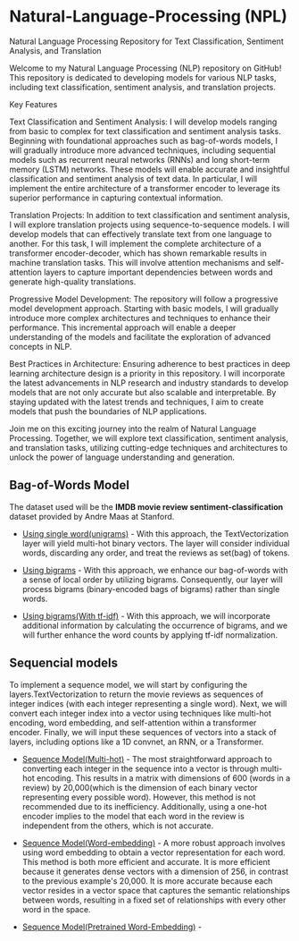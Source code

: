 # Natural-Language-Processing (NPL)
Natural Language Processing Repository for Text Classification, Sentiment Analysis, and Translation

Welcome to my Natural Language Processing (NLP) repository on GitHub! This repository is dedicated to developing models for various NLP tasks, including text classification, sentiment analysis, and translation projects.

Key Features

Text Classification and Sentiment Analysis:
I will develop models ranging from basic to complex for text classification and sentiment analysis tasks. Beginning with foundational approaches such as bag-of-words models, I will gradually introduce more advanced techniques, including sequential models such as recurrent neural networks (RNNs) and long short-term memory (LSTM) networks. These models will enable accurate and insightful classification and sentiment analysis of text data. In particular, I will implement the entire architecture of a transformer encoder to leverage its superior performance in capturing contextual information.

Translation Projects:
In addition to text classification and sentiment analysis, I will explore translation projects using sequence-to-sequence models. I will develop models that can effectively translate text from one language to another. For this task, I will implement the complete architecture of a transformer encoder-decoder, which has shown remarkable results in machine translation tasks. This will involve attention mechanisms and self-attention layers to capture important dependencies between words and generate high-quality translations.

Progressive Model Development:
The repository will follow a progressive model development approach. Starting with basic models, I will gradually introduce more complex architectures and techniques to enhance their performance. This incremental approach will enable a deeper understanding of the models and facilitate the exploration of advanced concepts in NLP.

Best Practices in Architecture:
Ensuring adherence to best practices in deep learning architecture design is a priority in this repository. I will incorporate the latest advancements in NLP research and industry standards to develop models that are not only accurate but also scalable and interpretable. By staying updated with the latest trends and techniques, I aim to create models that push the boundaries of NLP applications.

Join me on this exciting journey into the realm of Natural Language Processing. Together, we will explore text classification, sentiment analysis, and translation tasks, utilizing cutting-edge techniques and architectures to unlock the power of language understanding and generation.

## Bag-of-Words Model

The dataset used will be the **IMDB movie review sentiment-classification** dataset provided by Andre Maas at Stanford. 

 - [Using single word(unigrams)](https://nbviewer.jupyter.org/github/antirrabia/Natural-Language-Processing/blob/main/notebooks/BagOfWords(1-gram).ipynb) - With this approach, the TextVectorization layer will yield multi-hot binary vectors. The layer will consider individual words, discarding any order, and treat the reviews as set(bag) of tokens.

- [Using bigrams](https://nbviewer.jupyter.org/github/antirrabia/Natural-Language-Processing/blob/main/notebooks/BagOfWords(multi-hot-bigram).ipynb) - With this approach, we enhance our bag-of-words with a sense of local order by utilizing bigrams. Consequently, our layer will process bigrams (binary-encoded bags of bigrams) rather than single words.

- [Using bigrams(With tf-idf)](https://nbviewer.jupyter.org/github/antirrabia/Natural-Language-Processing/blob/main/notebooks/BagOfWords(tf-idf_bigram).ipynb) - With this approach, we will incorporate additional information by calculating the occurrence of bigrams, and we will further enhance the word counts by applying tf-idf normalization.


## Sequencial models
To implement a sequence model, we will start by configuring the layers.TextVectorization to return the movie reviews as sequences of integer indices (with each integer representing a single word). Next, we will convert each integer index into a vector using techniques like multi-hot encoding, word embedding, and self-attention within a transformer encoder. Finally, we will input these sequences of vectors into a stack of layers, including options like a 1D convnet, an RNN, or a Transformer.

- [Sequence Model(Multi-hot)](https://nbviewer.jupyter.org/github/antirrabia/Natural-Language-Processing/blob/main/notebooks/Sequence(one-hot_int).ipynb) - The most straightforward approach to converting each integer in the sequence into a vector is through multi-hot encoding. This results in a matrix with dimensions of 600 (words in a review) by 20,000(which is the dimension of each binary vector representing every possible word). However, this method is not recommended due to its inefficiency. Additionally, using a one-hot encoder implies to the model that each word in the review is independent from the others, which is not accurate.

- [Sequence Model(Word-embedding)](https://nbviewer.jupyter.org/github/antirrabia/Natural-Language-Processing/blob/main/notebooks/Sequence(WordEmbedding).ipynb) - A more robust approach involves using word embedding to obtain a vector representation for each word. This method is both more efficient and accurate. It is more efficient because it generates dense vectors with a dimension of 256, in contrast to the previous example's 20,000. It is more accurate because each vector resides in a vector space that captures the semantic relationships between words, resulting in a fixed set of relationships with every other word in the space.

- [Sequence Model(Pretrained Word-Embedding)](https://nbviewer.jupyter.org/github/antirrabia/Natural-Language-Processing/blob/main/notebooks/Sequence(PretrainedWordEmbedding).ipynb) -   
